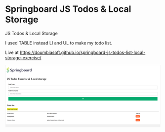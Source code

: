 # Springboard JS Todos & Local Storage 
JS Todos &amp; Local Storage 

I used TABLE instead LI and UL to make my todo list.

Live at https://doumbiasoft.github.io/springboard-js-todos-list-local-storage-exercise/


![alt image](https://github.com/doumbiasoft/springboard-js-todos-list-local-storage-exercise/blob/main/images/todo_list.png)
